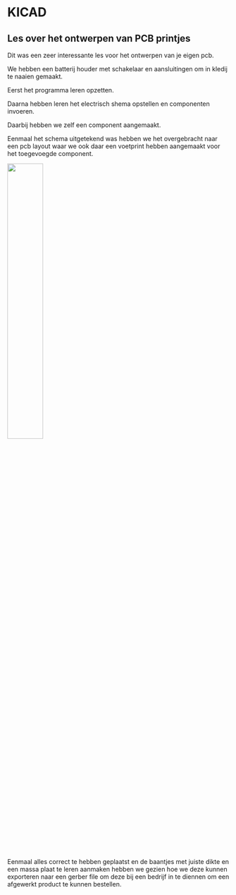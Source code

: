 # KICAD

## Les over het ontwerpen van PCB printjes

Dit was een zeer interessante les voor het ontwerpen van je eigen pcb.

We hebben een batterij houder met schakelaar en aansluitingen om in kledij te naaien gemaakt.

Eerst het programma leren opzetten.

Daarna hebben leren het electrisch shema opstellen en componenten invoeren.

Daarbij hebben we zelf een component aangemaakt.

Eenmaal het schema uitgetekend was hebben we het overgebracht naar een pcb layout waar we ook daar een voetprint hebben aangemaakt voor het toegevoegde component.

<img src="{{site.baseurl }}/assets/kicad.jpg" width="40%">

Eenmaal alles correct te hebben geplaatst en de baantjes met juiste dikte en een massa plaat te leren aanmaken hebben we gezien hoe we deze kunnen exporteren naar een gerber file om deze bij een bedrijf in te diennen om een afgewerkt product te kunnen bestellen.